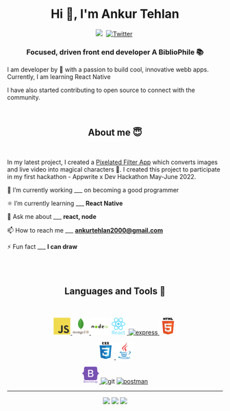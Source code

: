 <h1 align="center">Hi 👋, I'm Ankur Tehlan</h1>

<p align="center">
<a href="https://ankur-portfolio-001.herokuapp.com/"><img src="https://img.shields.io/badge/PORTFOLIO-E0DE3D?style=for-the-badge&logoColor=white alt="Portfolio" /></a>&nbsp;
<a href="https://www.linkedin.com/in/ankur-tehlan-0b4262216"><img src="https://img.shields.io/badge/Linkedin-024991?style=for-the-badge&logo=linkedin&logoColor=white" alt="Twitter" /></a>&nbsp;
</p>
<h3 align="center">Focused, driven front end developer A BiblioPhile 📚 </h3>
<p>I am developer by 💙 with a passion to build cool, innovative webb apps. Currently, I am learning React Native</p>
<p>I have also started contributing to open source to connect with the community.</p>
<br />
<h2 align="center">About me 😇</h2>
<br />

<p>In my latest project, I created a <a href="https://github.com/thevinitgupta/Pigshell">Pixelated Filter App</a> which converts images and live video into magical characters 🤳. I created this project to participate in my first hackathon - Appwrite x Dev Hackathon May-June 2022. </p>

 💪 I’m currently working ___ on becoming a good programmer

 ⚛ I’m currently learning ___ **React Native**

 💬 Ask me about ___ **react, node**

 📫 How to reach me ___ **ankurtehlan2000@gmail.com**

 ⚡ Fun fact ___ **I can draw**
 
 <br /> <br />


<h2 align="center">Languages and Tools 🔨</h2>
<br />

<p align="center"> <a href="https://developer.mozilla.org/en-US/docs/Web/JavaScript" target="_blank"> <img src="https://raw.githubusercontent.com/devicons/devicon/master/icons/javascript/javascript-original.svg" alt="javascript" width="40" height="40"/> </a> <a href="https://www.mongodb.com/" target="_blank"> <img src="https://raw.githubusercontent.com/devicons/devicon/master/icons/mongodb/mongodb-original-wordmark.svg" alt="mongodb" width="40" height="40"/> </a> 
<img src="https://raw.githubusercontent.com/devicons/devicon/master/icons/nodejs/nodejs-original-wordmark.svg" alt="nodejs" width="40" height="40"/> </a> <a href="https://reactjs.org/" target="_blank"> <img src="https://raw.githubusercontent.com/devicons/devicon/master/icons/react/react-original-wordmark.svg" alt="react" width="40" height="40"/> </a> <a href="https://expressjs.com" target="_blank"> <img src="https://github.com/MarioTerron/logo-images/blob/master/logos/expressjs.png" alt="express" width="50" height="30"/> </a> <a href="https://sass-lang.com" target="_blank"> <a href="https://www.w3.org/html/" target="_blank"> <img src="https://raw.githubusercontent.com/devicons/devicon/master/icons/html5/html5-original-wordmark.svg" alt="html5" width="40" height="40"/> </a> </a> </br>
  
<p align="center">  <a href="https://www.w3schools.com/css/" target="_blank"> <img src="https://raw.githubusercontent.com/devicons/devicon/master/icons/css3/css3-original-wordmark.svg" alt="css3" width="40" height="40"/> </a>  <a href="https://www.java.com" target="_blank"> <img src="https://raw.githubusercontent.com/devicons/devicon/master/icons/java/java-original.svg" alt="java" width="40" height="40"/> </a>
<p align="center"> <a href="https://getbootstrap.com" target="_blank"> <img src="https://raw.githubusercontent.com/devicons/devicon/master/icons/bootstrap/bootstrap-plain-wordmark.svg" alt="bootstrap" width="40" height="40"/> </a>  <a><img src="https://www.vectorlogo.zone/logos/git-scm/git-scm-icon.svg" alt="git" width="40" height="40"/> </a> <a href="https://www.mysql.com/" target="_blank"> </a> <a href="https://postman.com" target="_blank"> <img src="https://www.vectorlogo.zone/logos/getpostman/getpostman-icon.svg" alt="postman" width="40" height="40"/> </a> </p>

<hr />

<p align="center">

<img src="https://github-readme-streak-stats.herokuapp.com/?user=mrjaat-tech&show_icons=true&theme=radical"/>

<img src="https://github-readme-stats.vercel.app/api/top-langs/?username=mrjaat-tech&layout=compact&show_icons=true&theme=radical"/>

<img src="https://github-readme-stats.vercel.app/api?username=mrjaat-tech&show_icons=true&theme=radical"/>


</p>


